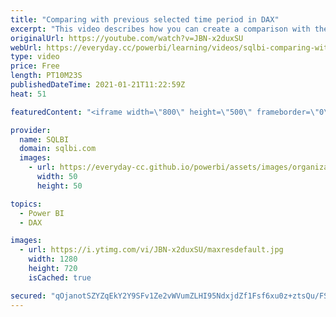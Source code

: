 ```yaml
---
title: "Comparing with previous selected time period in DAX"
excerpt: "This video describes how you can create a comparison with the previous time period in a visualization, regardless of whether the time periods are consecutive or not: https://sql.bi/526183/?aff=yt (Optimizing duplicated DAX expressions using variables)  How to learn DAX: https://www.sqlbi.com/guides/dax/?aff=yt"
originalUrl: https://youtube.com/watch?v=JBN-x2duxSU
webUrl: https://everyday.cc/powerbi/learning/videos/sqlbi-comparing-with-previous-selected-time-period-in-dax/
type: video
price: Free
length: PT10M23S
publishedDateTime: 2021-01-21T11:22:59Z
heat: 51

featuredContent: "<iframe width=\"800\" height=\"500\" frameborder=\"0\" src=\"https://www.youtube.com/embed/JBN-x2duxSU\" allow=\"accelerometer; autoplay; encrypted-media; gyroscope; picture-in-picture\" allowfullscreen></iframe>"

provider:
  name: SQLBI
  domain: sqlbi.com
  images:
    - url: https://everyday-cc.github.io/powerbi/assets/images/organizations/sqlbi.com-50x50.jpg
      width: 50
      height: 50

topics:
  - Power BI
  - DAX

images:
  - url: https://i.ytimg.com/vi/JBN-x2duxSU/maxresdefault.jpg
    width: 1280
    height: 720
    isCached: true

secured: "qOjanotSZYZqEkY2Y9SFv1Ze2vWVumZLHI95NdxjdZf1Fsf6xu0z+ztsQu/FSRi8s9LKrCREF/4xaJ2pCQdf4aZDk9z8hvLUDyeI54bQTWe7fij5j7ppGZtcVd5haYaqY9+pvlLBPbmzqxBhGmkDspdAi1lBVJvRRoOKIwyAw4W96F3UFy12CDKkxYLuuVI8B+nD8M3iVX24peItS5qBd72NT/nLPRTCCZ5p9WYVPAuM7h3sqEdWMIlXTCa+NmtNOiX+LgXQsr2L7ub0te7Mk24fxBdgUg7SlurAFyc/b2mpkuJsVnk7yxPm6/9oXUnlUMUCA4uz4Z3d1IRGK/Kvtuf6vgsXZn6p1APdfC3relJYp734/DOMNsyOLRGLuaNOv/353UuLcDFdy+WJaRnHkmJ5BjWazrAiF01oaLZoknk=;SdFYxSV4oBgUj1GpJ0443Q=="
---
```


